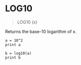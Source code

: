 # LOG10

> LOG10 (x)

Returns the base-10 logarithm of x.

```
a = 10^2
print a

b = log10(a)
print b
```

